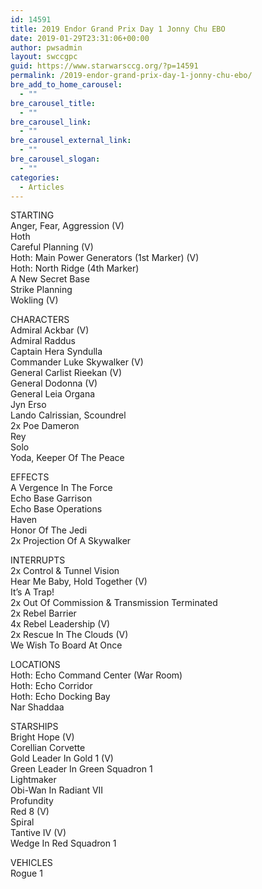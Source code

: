 ```yaml
---
id: 14591
title: 2019 Endor Grand Prix Day 1 Jonny Chu EBO
date: 2019-01-29T23:31:06+00:00
author: pwsadmin
layout: swccgpc
guid: https://www.starwarsccg.org/?p=14591
permalink: /2019-endor-grand-prix-day-1-jonny-chu-ebo/
bre_add_to_home_carousel:
  - ""
bre_carousel_title:
  - ""
bre_carousel_link:
  - ""
bre_carousel_external_link:
  - ""
bre_carousel_slogan:
  - ""
categories:
  - Articles
---
```

STARTING  
Anger, Fear, Aggression (V)  
Hoth  
Careful Planning (V)  
Hoth: Main Power Generators (1st Marker) (V)  
Hoth: North Ridge (4th Marker)  
A New Secret Base  
Strike Planning  
Wokling (V)

CHARACTERS  
Admiral Ackbar (V)  
Admiral Raddus  
Captain Hera Syndulla  
Commander Luke Skywalker (V)  
General Carlist Rieekan (V)  
General Dodonna (V)  
General Leia Organa  
Jyn Erso  
Lando Calrissian, Scoundrel  
2x Poe Dameron  
Rey  
Solo  
Yoda, Keeper Of The Peace

EFFECTS  
A Vergence In The Force  
Echo Base Garrison  
Echo Base Operations  
Haven  
Honor Of The Jedi  
2x Projection Of A Skywalker

INTERRUPTS  
2x Control & Tunnel Vision  
Hear Me Baby, Hold Together (V)  
It&#8217;s A Trap!  
2x Out Of Commission & Transmission Terminated  
2x Rebel Barrier  
4x Rebel Leadership (V)  
2x Rescue In The Clouds (V)  
We Wish To Board At Once

LOCATIONS  
Hoth: Echo Command Center (War Room)  
Hoth: Echo Corridor  
Hoth: Echo Docking Bay  
Nar Shaddaa

STARSHIPS  
Bright Hope (V)  
Corellian Corvette  
Gold Leader In Gold 1 (V)  
Green Leader In Green Squadron 1  
Lightmaker  
Obi-Wan In Radiant VII  
Profundity  
Red 8 (V)  
Spiral  
Tantive IV (V)  
Wedge In Red Squadron 1

VEHICLES  
Rogue 1